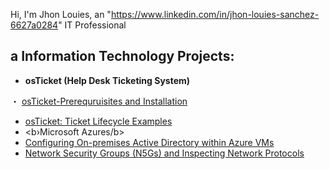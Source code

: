 Hi, I'm Jhon Louies, an "https://www.linkedin.com/in/jhon-louies-sanchez-6627a0284" IT Professional <h2> a Information Technology Projects:</h2>
- <b>osTicket (Help Desk Ticketing System)</b>


<html lang="en">
<head>
  <meta charset="UTF-8">
  <meta name="viewport" content="width=device-width, initial-scale=1.0">
 ・
  <body>
  <a href="https://jhonlouiesspy.github.io/jhonlouiesSPY.gethub.io/">osTicket-Prerequruisites and Installation</a>
</body>
</html>


- [osTicket: Ticket Lifecycle Examples](https://github.com/joshmadakorcc/ticket-lifecycle)
- <b›Microsoft Azures/b>
- [Configuring On-premises Active Directory within Azure VMs](https://github.com/joshmadakorcc/configure-ad)
- [Network Security Groups (N5Gs) and Inspecting Network Protocols](https://github.com/joshmadakorcc/azure-network-protocols)











